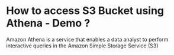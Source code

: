 # How to access S3 Bucket using Athena - Demo ?

Amazon Athena is a service that enables a data analyst to perform interactive queries in the Amazon Simple Storage Service (S3)
